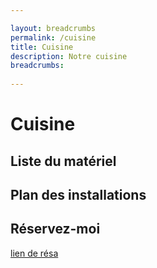 ```yaml
---

layout: breadcrumbs
permalink: /cuisine
title: Cuisine
description: Notre cuisine
breadcrumbs:
  
---
```



# Cuisine


## Liste du matériel

## Plan des installations

## Réservez-moi

[lien de résa](https://cuisinealoner.com)
